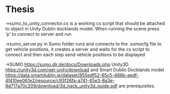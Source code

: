 # Thesis
->sumo_to_unity_connector.cs is a working cs script that should be attached to object in Unity Dublin docklands model. When running the scene press 'p' to connect to server and run

->sumo_server.py in Sumo folder runs and connects to the .sumocfg file to get vehicle positions, it creates a server and waits for the cs script to connect and then each step send vehicle positions to be displayed

->SUMO https://sumo.dlr.de/docs/Downloads.php Unity3D https://unity3d.com/get-unity/download and Smart Dublin Docklands model https://data.smartdublin.ie/dataset/855edf52-85c5-488b-aedf-4f410ee061e2/resource/c93f26fa-a741-45e3-8a3e-9d717a70c209/download/3d_hack_unity3d_guide.pdf are prerequisites.
